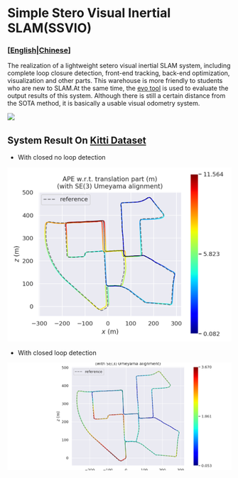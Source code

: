 # Simple Stero Visual Inertial SLAM(SSVIO)
### [[English](https://github.com/weihaoysgs/ssvio)|[Chinese](https://github.com/weihaoysgs/ssvio/blob/master/doc/Chinese.md)]
The realization of a lightweight setero visual inertial SLAM system, including complete loop closure detection, front-end tracking, back-end optimization, visualization and other parts. This warehouse is more friendly to students who are new to SLAM.At the same time, the [evo tool](https://github.com/MichaelGrupp/evo) is used to evaluate the output results of this system. Although there is still a certain distance from the SOTA method, it is basically a usable visual odometry system.

![](./result/run_kitti2.gif)


## System Result On [Kitti Dataset](https://www.cvlibs.net/datasets/kitti/user_register.php)

- With closed no loop detection

![](./result/kitti_00_noloop.png)

- With closed loop detection

![](./result/kitti_00_loop.png)